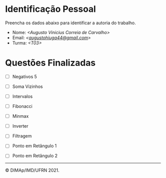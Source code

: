 ﻿# Identificação Pessoal

Preencha os dados abaixo para identificar a autoria do trabalho.

- Nome: *\<Augusto Vinicius Correia de Carvalho>*
- Email: *\<augustohiuga44@gmail.com>*
- Turma: *\<T03>*

# Questões Finalizadas

- [ ] Negativos 5
- [ ] Soma Vizinhos
- [ ] Intervalos
- [ ] Fibonacci
- [ ] Minmax
- [ ] Inverter
- [ ] Filtragem
- [ ] Ponto em Retângulo 1
- [ ] Ponto em Retângulo 2


--------
&copy; DIMAp/IMD/UFRN 2021.
